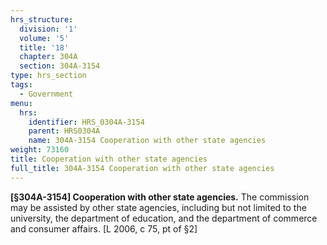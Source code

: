 ```yaml
---
hrs_structure:
  division: '1'
  volume: '5'
  title: '18'
  chapter: 304A
  section: 304A-3154
type: hrs_section
tags:
  - Government
menu:
  hrs:
    identifier: HRS_0304A-3154
    parent: HRS0304A
    name: 304A-3154 Cooperation with other state agencies
weight: 73160
title: Cooperation with other state agencies
full_title: 304A-3154 Cooperation with other state agencies
---
```

**[§304A-3154] Cooperation with other state agencies.** The commission may be assisted by other state agencies, including but not limited to the university, the department of education, and the department of commerce and consumer affairs. [L 2006, c 75, pt of §2]